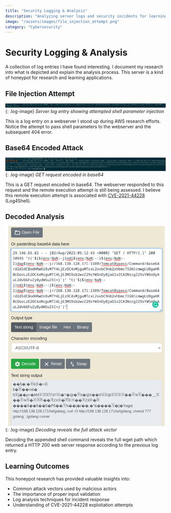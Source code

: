 ```yaml
---
title: "Security Logging & Analysis"
description: "Analyzing server logs and security incidents for learning and research"
image: "/assets/images/file_injection_attempt.png"
category: "Cybersecurity"
---
```


# Security Logging & Analysis

A collection of log entries I have found interesting. I document my research into what is depicted and explain the analysis process. This server is a kind of honeypot for research and learning applications.

## File Injection Attempt

![File Injection Attempt](/assets/images/file_injection_attempt.png){: .log-image}
*Server log entry showing attempted shell parameter injection*

This is a log entry on a webserver I stood up during AWS research efforts. Notice the attempt to pass shell parameters to the webserver and the subsequent 404 error.

## Base64 Encoded Attack

![Base64 Injection](/assets/images/base64_inject.png){: .log-image}
*GET request encoded in base64*

This is a GET request encoded in base64. The webserver responded to this request and the remote execution attempt is still being assessed. I believe this remote execution attempt is associated with [CVE-2021-44228](https://www.oracle.com/security-alerts/alert-cve-2021-44228.html) (Log4Shell).

## Decoded Analysis

![Base64 Decoded](/assets/images/base64_decode.png){: .log-image}
*Decoding reveals the full attack vector*

Decoding the appended shell command reveals the full wget path which returned a HTTP 200 web server response according to the previous log entry.

## Learning Outcomes

This honeypot research has provided valuable insights into:
- Common attack vectors used by malicious actors
- The importance of proper input validation
- Log analysis techniques for incident response
- Understanding of CVE-2021-44228 exploitation attempts

<style>
.log-image {
  display: block;
  margin: 1.5rem auto;
  max-width: 100%;
  border-radius: 8px;
  border: 1px solid #ddd;
  box-shadow: 0 2px 4px rgba(0,0,0,0.1);
}
</style>